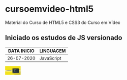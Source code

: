 # cursoemvideo-html5
 Material do Curso de HTML5 e CSS3 do Curso em Vídeo

## Iniciado os estudos de JS versionado

DATA INICIO | LINGUAGEM |
------------|-----------|
26-07-2020  | JavaScript|

<img src="pacote-download/estudandoJS/imagens/js.png" style="width: 50px;"/>
